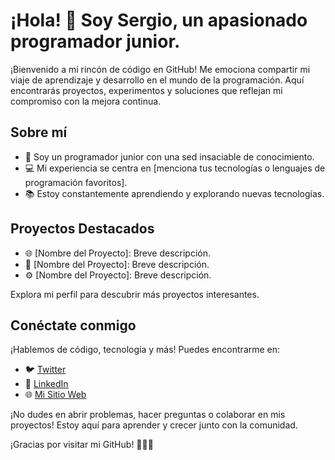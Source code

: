 # ¡Hola! 👋 Soy Sergio, un apasionado programador junior.

¡Bienvenido a mi rincón de código en GitHub! Me emociona compartir mi viaje de aprendizaje y desarrollo en el mundo de la programación. Aquí encontrarás proyectos, experimentos y soluciones que reflejan mi compromiso con la mejora continua.

## Sobre mí

- 🚀 Soy un programador junior con una sed insaciable de conocimiento.
- 💻 Mi experiencia se centra en [menciona tus tecnologías o lenguajes de programación favoritos].
- 📚 Estoy constantemente aprendiendo y explorando nuevas tecnologías.

## Proyectos Destacados

- 🌐 [Nombre del Proyecto]: Breve descripción.
- 📱 [Nombre del Proyecto]: Breve descripción.
- ⚙️ [Nombre del Proyecto]: Breve descripción.

Explora mi perfil para descubrir más proyectos interesantes.

## Conéctate conmigo

¡Hablemos de código, tecnología y más! Puedes encontrarme en:

- 🐦 [Twitter](https://twitter.com/tuusuario)
- 💼 [LinkedIn](https://www.linkedin.com/in/tuperfil)
- 🌐 [Mi Sitio Web](https://www.tusitio.com)

¡No dudes en abrir problemas, hacer preguntas o colaborar en mis proyectos! Estoy aquí para aprender y crecer junto con la comunidad.

¡Gracias por visitar mi GitHub! 👨‍💻✨
